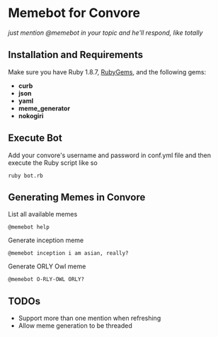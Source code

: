 # Memebot for Convore

*just mention @memebot in your topic and he'll respond, like totally*
## Installation and Requirements
Make sure you have Ruby 1.8.7, [RubyGems](https://rubygems.org/pages/download), and the following gems:

 - **curb**
 - **json**
 - **yaml**
 - **meme_generator**
 - **nokogiri**

## Execute Bot
Add your convore's username and password in conf.yml file and then execute the Ruby script like so

    ruby bot.rb
## Generating Memes in Convore

List all available memes

    @memebot help
Generate inception meme

    @memebot inception i am asian, really?
Generate ORLY Owl meme

    @memebot O-RLY-OWL ORLY?
    
TODOs
---
 - Support more than one mention when refreshing
 - Allow meme generation to be threaded